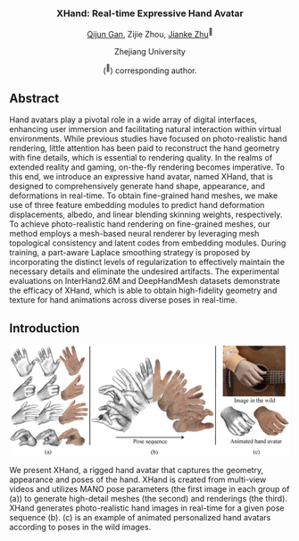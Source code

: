 <div align="center">

<h3>XHand: Real-time Expressive Hand Avatar</h3>

[Qijun Gan](https://github.com/agnJason), Zijie Zhou, [Jianke Zhu](https://scholar.google.cz/citations?user=SC-WmzwAAAAJ)<sup>:email:</sup>
 
Zhejiang University

(<sup>:email:</sup>) corresponding author.

</div>

## Abstract

Hand avatars play a pivotal role in a wide array of digital interfaces, enhancing user immersion and facilitating natural interaction within virtual environments. While previous studies have focused on photo-realistic hand rendering, little attention has been paid to reconstruct the hand geometry with fine details, which is essential to rendering quality. In the realms of extended reality and gaming, on-the-fly rendering becomes imperative. To this end, we introduce an expressive hand avatar, named XHand, that is designed to comprehensively generate hand shape, appearance, and deformations in real-time. To obtain fine-grained hand meshes, we make use of three feature embedding modules to predict hand deformation displacements, albedo, and linear blending skinning weights, respectively. To achieve photo-realistic hand rendering on fine-grained meshes, our method employs a mesh-based neural renderer by leveraging mesh topological consistency and latent codes from embedding modules. During training, a part-aware Laplace smoothing strategy is proposed by incorporating the distinct levels of regularization to effectively maintain the necessary details and eliminate the undesired artifacts. The experimental evaluations on InterHand2.6M and DeepHandMesh datasets demonstrate the efficacy of XHand, which is able to obtain high-fidelity geometry and texture for hand animations across diverse poses in real-time.

## Introduction

![framework](assets/teaser.png "framework")
<div align="center-align">We present XHand, a rigged hand avatar that captures the  geometry, appearance and poses of the hand. XHand is created from multi-view videos and utilizes MANO pose parameters (the first image in each group of (a)) to generate high-detail meshes (the second) and renderings (the third). XHand generates photo-realistic hand images in real-time for a given pose sequence (b). (c) is an example of animated personalized hand avatars according to poses in the wild images.</div>

